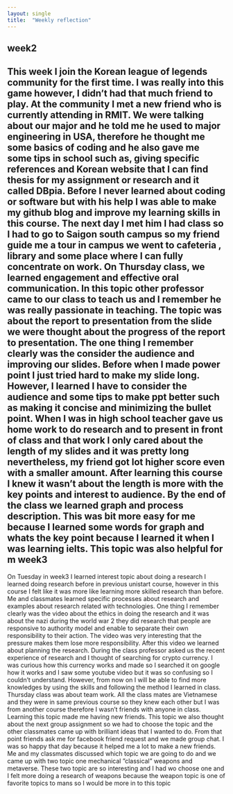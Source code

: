 ```yaml
---
layout: single
title:  "Weekly reflection"
---
```

week2
---
This week I join the Korean league of legends community for the first time. I was really into this game however, I didn’t had that much friend to play. At the community I met a new friend who is currently attending in RMIT. We were talking about our major and he told me he used to major engineering in USA, therefore he thought me some basics of coding and he also gave me some tips in school such as, giving specific references and Korean website that I can find thesis for my assignment or research and it called DBpia. Before I never learned about coding or software but with his help I was able to make my github blog and improve my learning skills in this course. The next day I met him I had class so I had to go to Saigon south campus so my friend guide me a tour in campus we went to cafeteria , library and some place where I can fully concentrate on work. On Thursday class, we learned engagement and effective oral communication. In this topic other professor came to our class to teach us and I remember he was really passionate in teaching. The topic was about the report to presentation from the slide we were thought about the progress of the report to presentation. The one thing I remember clearly was the consider the audience and improving our slides. Before when I made power point I just tried hard to make my slide long. However, I learned I have to consider the audience and some tips to make ppt better such as making it concise and minimizing the bullet point. When I was in high school teacher gave us home work to do research and to present in front of class and that work I only cared about the length of my slides and it was pretty long nevertheless, my friend got lot higher score even with a smaller amount. After learning this course I knew it wasn’t about the length is more with the key points and interest to audience. By the end of the class we learned graph and process description. This was bit more easy for me because I learned some words for graph and whats the key point because I learned it when I was learning ielts. This topic was also helpful for m
week3
---
On Tuesday in week3 I learned interest topic about doing a research I learned doing research before in previous unistart course, however in this course I felt like it was more like learning more skilled research than before. Me and classmates learned specific processes about research and examples about research related with technologies. One thing I remember clearly was the video about the ethics in doing the research and it was about the nazi during the world war 2 they did research that people are responsive to authority model and enable to separate their own responsibility to their action. The video was very interesting that the pressure makes them lose more responsibility. After this video we learned about planning the research. During the class professor asked us the recent experience of research and I thought of searching for crypto currency. I was curious how this currency works and made so I searched it on google how it works and I saw some youtube video but it was so confusing so I couldn’t understand. However, from now on I will be able to find more knowledges by using the skills and following the method I learned in class. Thursday class was about team work. All the class mates are Vietnamese and they were in same previous course so they knew each other but I was from another course therefore I wasn’t friends with anyone in class. Learning this topic made me having new friends. This topic we also thought about the next group assignment so we had to choose the topic and the other classmates came up with brilliant ideas that I wanted to do. From that point friends ask me for facebook friend request and we made group chat. I was so happy that day because it helped me a lot to make a new friends. Me and my classmates discussed which topic we are going to do and we came up with two topic one mechanical ”classical” weapons and metaverse. These two topic are so interesting and I had wo choose one and I felt more doing a research of weapons because the weapon topic is one of favorite topics to mans so I would be more in to this topic
